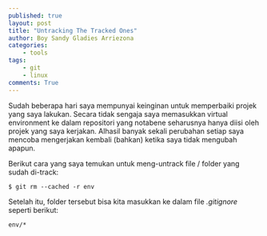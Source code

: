 ```yaml
---
published: true
layout: post
title: "Untracking The Tracked Ones"
author: Boy Sandy Gladies Arriezona
categories:
	- tools
tags:
    - git
    - linux
comments: True
---
```


Sudah beberapa hari saya mempunyai keinginan untuk memperbaiki projek yang saya lakukan. Secara tidak sengaja saya memasukkan virtual environment ke dalam repositori yang notabene seharusnya hanya diisi oleh projek yang saya kerjakan. Alhasil banyak sekali perubahan setiap saya mencoba mengerjakan kembali (bahkan) ketika saya tidak mengubah apapun.

Berikut cara yang saya temukan untuk meng-untrack file / folder yang sudah di-track:

``` shell
$ git rm --cached -r env
```

Setelah itu, folder tersebut bisa kita masukkan ke dalam file *.gitignore* seperti berikut:

``` shell
env/*
```
